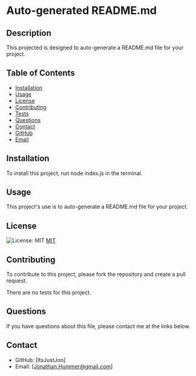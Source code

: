 # Auto-generated README.md
    
## Description

This projected is designed to auto-generate a README.md file for your project.


## Table of Contents

* [Installation](#installation)
* [Usage](#usage)
* [License](#license)
* [Contributing](#contributing)
* [Tests](#tests)
* [Questions](#questions)
* [Contact](#contact)
* [GitHub](#github)
* [Email](#email)


## Installation

To install this project, run node index.js in the terminal.


## Usage

This project's use is to auto-generate a README.md file for your project.

## License
![License: MIT](https://img.shields.io/badge/License-MIT-yellow.svg)
[MIT](https://opensource.org/licenses/MIT)


## Contributing

To contribute to this project, please fork the repository and create a pull request.



There are no tests for this project.


## Questions

If you have questions about this file, please contact me at the links below.


## Contact

* GitHub: [ItsJustJon]
* Email: [Jonathan.Hummer@gmail.com]

